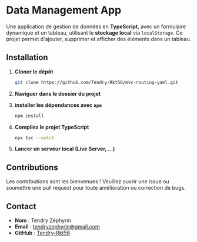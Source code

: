 # Data Management App

Une application de gestion de données en **TypeScript**, avec un formulaire dynamique et un tableau, utilisant le **stockage local** via `localStorage`. Ce projet permet d'ajouter, supprimer et afficher des éléments dans un tableau.


## Installation

1. **Cloner le dépôt**

   ```bash
   git clone https://github.com/Tendry-Rkt56/mvc-routing-yaml.git

2. **Naviguer dans le dossier du projet**

3. **installer les dépendances avec `npm`** 

     ```bash
     npm install

3. **Compilez le projet TypeScript** 

     ```bash
     npx tsc --watch

4. **Lancer un serveur local (Live Server, ...)** 

## Contributions
Les contributions sont les bienvenues ! Veuillez ouvrir une issue ou soumettre une pull request pour toute amélioration ou correction de bugs.

## Contact
- **Nom** : Tendry Zéphyrin
- **Email** : tendryzephyrin@gmail.com
- **GitHub** : [Tendry-Rkt56](https://github.com/Tendry-Rkt56)

